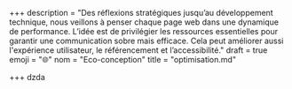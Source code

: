 +++
description = "Des réflexions stratégiques jusqu’au développement technique, nous veillons à penser chaque page web dans une dynamique de performance. L’idée est de privilégier les ressources essentielles pour garantir une communication sobre mais efficace. Cela peut améliorer aussi l'expérience utilisateur, le référencement et l’accessibilité."
draft = true
emoji = "🌐"
nom = "Eco-conception"
title = "optimisation.md"

+++
dzda